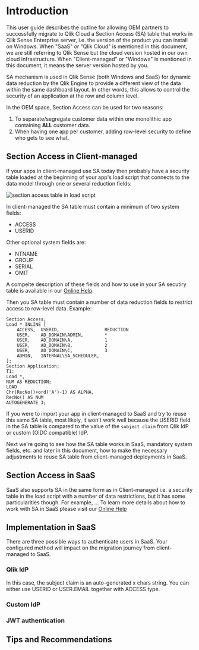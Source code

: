 # Introduction
This user guide describes the outline for allowing OEM partners to successfully migrate to Qlik Cloud a Section Access (SA) table that works in Qlik Sense Enterprise server, i.e. the version of the product you can install on Windows. When "SaaS" or "Qlik Cloud" is mentioned in this document, we are still referring to Qlik Sense but the cloud version hosted in our own cloud infrastructure. When "Client-managed" or "Windows" is mentioned in this document, it means the server version hosted by you.

SA mechanism is used in Qlik Sense (both Windows and SaaS) for dynamic data reduction by the Qlik Engine to provide a different view of the data within the same dashboard layout. In other words, this allows to control the security of an application at the row and column level.

In the OEM space, Section Access can be used for two reasons:

1. To separate/segregate customer data within one monolithic app containing __ALL__ customer data.
2. When having one app per customer, adding row-level security to define who gets to see what.


## Section Access in Client-managed
If your apps in client-managed use SA today then probably have a security table loaded at the beginning of your app's load script that connects to the data model through one or several reduction fields:

![section access table in load script](https://i.ytimg.com/vi/b-UNTSymHj4/maxresdefault.jpg)

In client-managed the SA table must contain a minimum of two system fields:
- ACCESS
- USERID

Other optional system fields are:
- NTNAME
- GROUP
- SERIAL
- OMIT

A compelte description of these fields and how to use in your SA secutiry table is available in our [Online Help](https://help.qlik.com/en-US/sense/February2022/Subsystems/Hub/Content/Sense_Hub/Scripting/Security/manage-security-with-section-access.htm#anchor-1).

Then you SA table must contain a number of data reduction fields to restrict access to row-level data. Example:

    Section Access;  
    Load * INLINE [  
        ACCESS,  USERID,                 REDUCTION
        USER,    AD_DOMAIN\ADMIN,        *
        USER,    AD_DOMAIN\A,            1
        USER,    AD_DOMAIN\B,            2
        USER,    AD_DOMAIN\C,            3
        ADMIN,   INTERNAL\SA_SCHEDULER,        
    ];  
    Section Application;  
    T1:  
    Load *,  
    NUM AS REDUCTION;  
    LOAD  
    Chr(RecNo()+ord('A')-1) AS ALPHA,   
    RecNo() AS NUM  
    AUTOGENERATE 3;

If you were to import your app in client-managed to SaaS and try to reuse this same SA table, most likely, it won't work well because the USERID field in the SA table is compared to the value of the `subject claim` from Qlik IdP or custom (OIDC compatible) IdP.

Next we're going to see how the SA table works in SaaS, mandatory system fields, etc. and later in this document, how to make the necessary adjustments to reuse SA table from client-managed deployments in SaaS.

## Section Access in SaaS
SaaS also supports SA in the same form as in Client-managed i.e. a security table in the load script with a number of data restrictions, but it has some particularities though. For example, ...
To learn more details about how to work with SA in SaaS please visit our [Online Help](https://help.qlik.com/en-US/cloud-services/Subsystems/Hub/Content/Sense_Hub/Scripting/Security/manage-security-with-section-access.htm) 

## Implementation in SaaS

There are three possible ways to authenticate users in SaaS. Your configured method will impact on the migration journey from client-managed to SaaS.

### Qlik IdP

In this case, the subject claim is an auto-generated x chars string. You can either use USERID or USER.EMAIL together with ACCESS type.



### Custom IdP

### JWT authentication

## Tips and Recommendations
